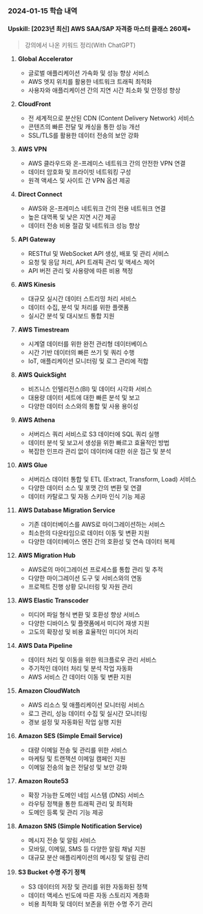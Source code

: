 ### 2024-01-15 학습 내역

#### Upskill: [2023년 최신] AWS SAA/SAP 자격증 마스터 클래스 260제+
> 강의에서 나온 키워드 정리(With ChatGPT)

1. **Global Accelerator**
   - 글로벌 애플리케이션 가속화 및 성능 향상 서비스
   - AWS 엣지 위치를 활용한 네트워크 트래픽 최적화
   - 사용자와 애플리케이션 간의 지연 시간 최소화 및 안정성 향상

2. **CloudFront**
   - 전 세계적으로 분산된 CDN (Content Delivery Network) 서비스
   - 콘텐츠의 빠른 전달 및 캐싱을 통한 성능 개선
   - SSL/TLS를 활용한 데이터 전송의 보안 강화

3. **AWS VPN**
   - AWS 클라우드와 온-프레미스 네트워크 간의 안전한 VPN 연결
   - 데이터 암호화 및 프라이빗 네트워킹 구성
   - 원격 액세스 및 사이트 간 VPN 옵션 제공

4. **Direct Connect**
   - AWS와 온-프레미스 네트워크 간의 전용 네트워크 연결
   - 높은 대역폭 및 낮은 지연 시간 제공
   - 데이터 전송 비용 절감 및 네트워크 성능 향상

5. **API Gateway**
   - RESTful 및 WebSocket API 생성, 배포 및 관리 서비스
   - 요청 및 응답 처리, API 트래픽 관리 및 액세스 제어
   - API 버전 관리 및 사용량에 따른 비용 책정

6. **AWS Kinesis**
   - 대규모 실시간 데이터 스트리밍 처리 서비스
   - 데이터 수집, 분석 및 처리를 위한 플랫폼
   - 실시간 분석 및 대시보드 통합 지원

7. **AWS Timestream**
   - 시계열 데이터를 위한 완전 관리형 데이터베이스
   - 시간 기반 데이터의 빠른 쓰기 및 쿼리 수행
   - IoT, 애플리케이션 모니터링 및 로그 관리에 적합

8. **AWS QuickSight**
   - 비즈니스 인텔리전스(BI) 및 데이터 시각화 서비스
   - 대용량 데이터 세트에 대한 빠른 분석 및 보고
   - 다양한 데이터 소스와의 통합 및 사용 용이성

9. **AWS Athena**
   - 서버리스 쿼리 서비스로 S3 데이터에 SQL 쿼리 실행
   - 데이터 분석 및 보고서 생성을 위한 빠르고 효율적인 방법
   - 복잡한 인프라 관리 없이 데이터에 대한 쉬운 접근 및 분석

10. **AWS Glue**
    - 서버리스 데이터 통합 및 ETL (Extract, Transform, Load) 서비스
    - 다양한 데이터 소스 및 포맷 간의 변환 및 연결
    - 데이터 카탈로그 및 자동 스키마 인식 기능 제공

11. **AWS Database Migration Service**
    - 기존 데이터베이스를 AWS로 마이그레이션하는 서비스
    - 최소한의 다운타임으로 데이터 이동 및 변환 지원
    - 다양한 데이터베이스 엔진 간의 호환성 및 연속 데이터 복제

12. **AWS Migration Hub**
    - AWS로의 마이그레이션 프로세스를 통합 관리 및 추적
    - 다양한 마이그레이션 도구 및 서비스와의 연동
    - 프로젝트 진행 상황 모니터링 및 자원 관리

13. **AWS Elastic Transcoder**
    - 미디어 파일 형식 변환 및 호환성 향상 서비스
    - 다양한 디바이스 및 플랫폼에서 미디어 재생 지원
    - 고도의 확장성 및 비용 효율적인 미디어 처리

14. **AWS Data Pipeline**
    - 데이터 처리 및 이동을 위한 워크플로우 관리 서비스
    - 주기적인 데이터 처리 및 분석 작업 자동화
    - AWS 서비스 간 데이터 이동 및 변환 지원

15. **Amazon CloudWatch**
    - AWS 리소스 및 애플리케이션 모니터링 서비스
    - 로그 관리, 성능 데이터 수집 및 실시간 모니터링
    - 경보 설정 및 자동화된 작업 실행 지원

16. **Amazon SES (Simple Email Service)**
    - 대량 이메일 전송 및 관리를 위한 서비스
    - 마케팅 및 트랜잭션 이메일 캠페인 지원
    - 이메일 전송의 높은 전달성 및 보안 강화

17. **Amazon Route53**
    - 확장 가능한 도메인 네임 시스템 (DNS) 서비스
    - 라우팅 정책을 통한 트래픽 관리 및 최적화
    - 도메인 등록 및 관리 기능 제공

18. **Amazon SNS (Simple Notification Service)**
    - 메시지 전송 및 알림 서비스
    - 모바일, 이메일, SMS 등 다양한 알림 채널 지원
    - 대규모 분산 애플리케이션의 메시징 및 알림 관리

19. **S3 Bucket 수명 주기 정책**
    - S3 데이터의 저장 및 관리를 위한 자동화된 정책
    - 데이터 액세스 빈도에 따른 자동 스토리지 계층화
    - 비용 최적화 및 데이터 보존을 위한 수명 주기 관리
